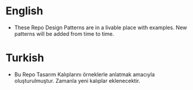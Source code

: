 # English
- These Repo Design Patterns are in a livable place with examples. New patterns will be added from time to time.
# Turkish
- Bu Repo Tasarım Kalıplarını örneklerle anlatmak amacıyla oluşturulmuştur. Zamanla yeni kalıplar eklenecektir.
